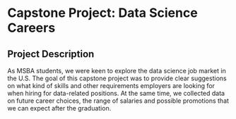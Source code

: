 # Capstone Project: Data Science Careers

## Project Description
As MSBA students, we were keen to explore the data science job market in the U.S. The goal of this capstone project was to provide clear suggestions on what kind of skills and other requirements employers are looking for when hiring for data-related positions. At the same time, we collected data on future career choices, the range of salaries and possible promotions that we can expect after the graduation.
